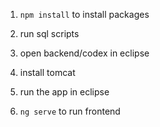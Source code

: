 1. `npm install` to install packages

2. run sql scripts

3. open backend/codex in eclipse

4. install tomcat

5. run the app in eclipse

6. `ng serve` to run frontend